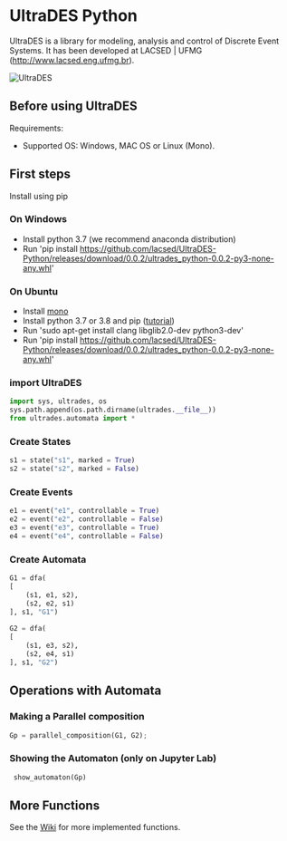 # UltraDES Python

UltraDES is a library for modeling, analysis and control of Discrete Event Systems. It has been developed at LACSED | UFMG (http://www.lacsed.eng.ufmg.br).

![UltraDES](http://lacsed.eng.ufmg.br/wp-content/uploads/2017/05/Logo_UltraDES_PNG_Internet-e1494353854950.png)

## Before using UltraDES

Requirements: 
- Supported OS: Windows, MAC OS or Linux (Mono).

## First steps

Install using pip

### On Windows

- Install python 3.7 (we recommend anaconda distribution)
- Run 'pip install https://github.com/lacsed/UltraDES-Python/releases/download/0.0.2/ultrades_python-0.0.2-py3-none-any.whl'

### On Ubuntu

- Install [mono](https://www.mono-project.com/download/stable/#download-lin)
- Install python 3.7 or 3.8 and pip ([tutorial](https://phoenixnap.com/kb/how-to-install-python-3-ubuntu))
- Run 'sudo apt-get install clang libglib2.0-dev python3-dev'
- Run 'pip install https://github.com/lacsed/UltraDES-Python/releases/download/0.0.2/ultrades_python-0.0.2-py3-none-any.whl'


### import UltraDES

```py
import sys, ultrades, os
sys.path.append(os.path.dirname(ultrades.__file__))
from ultrades.automata import *
```

### Create States

```py
s1 = state("s1", marked = True)
s2 = state("s2", marked = False)
```

### Create Events

```py
e1 = event("e1", controllable = True)
e2 = event("e2", controllable = False)
e3 = event("e3", controllable = True)
e4 = event("e4", controllable = False)
```

### Create Automata

```py
G1 = dfa(
[
    (s1, e1, s2), 
    (s2, e2, s1)
], s1, "G1")
  
G2 = dfa(
[
    (s1, e3, s2), 
    (s2, e4, s1)
], s1, "G2")
```

## Operations with Automata

### Making a Parallel composition

```py
Gp = parallel_composition(G1, G2); 
```

### Showing the Automaton (only on Jupyter Lab)

```py
 show_automaton(Gp)
 ```
 
 ## More Functions 
 
 See the [Wiki](https://github.com/lacsed/UltraDES-Python/wiki) for more implemented functions.
